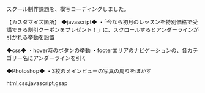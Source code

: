 スクール制作課題を、模写コーディングしました。

【カスタマイズ箇所】
◆javascript◆
・「今なら初月のレッスンを特別価格で受講できる割引クーポンをプレゼント！」に、スクロールするとアンダーラインが引かれる挙動を設置

◆css◆
・hover時のボタンの挙動
・footerエリアのナビゲーションの、各カテゴリー名にアンダーラインを引く

◆Photoshop◆
・3枚のメインビューの写真の周りをぼかす

html,css,javascript,gsap
